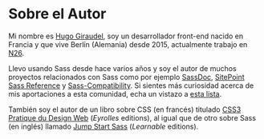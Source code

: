 
# Sobre el Autor

Mi nombre es [Hugo Giraudel](https://hugogiraudel.com), soy un desarrollador front-end nacido en Francia y que vive Berlín (Alemania) desde 2015, actualmente trabajo en [N26](https://n26.com).

Llevo usando Sass desde hace varios años y soy el autor de muchos proyectos relacionados con Sass como por ejemplo [SassDoc](http://sassdoc.com), [SitePoint Sass Reference](https://sitepoint.com/sass-reference/) y [Sass-Compatibility](https://hugogiraudel.github.io/sass-compatibility/). Si sientes más curiosidad acerca de mis aportaciones a esta comunidad, echa un vistazo a [esta lista](https://github.com/HugoGiraudel/awesome-sass).
 
También soy el autor de un libro sobre CSS (en francés) titulado [CSS3 Pratique du Design Web](https://www.eyrolles.com/Informatique/Livre/css3-9782212678963/) (*Eyrolles* editions), al igual que de otro sobre Sass (en inglés) llamado [Jump Start Sass](https://learnable.com/books/jump-start-sass) (*Learnable* editions).
